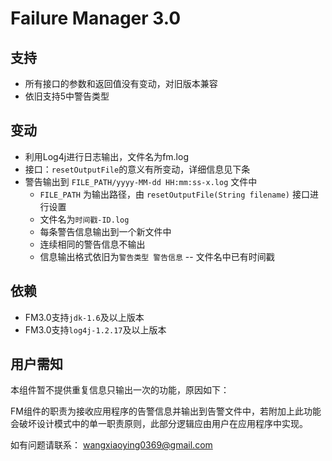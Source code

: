 # Failure Manager 3.0

## 支持

* 所有接口的参数和返回值没有变动，对旧版本兼容
* 依旧支持5中警告类型

## 变动

* 利用Log4j进行日志输出，文件名为fm.log
* 接口：```resetOutputFile```的意义有所变动，详细信息见下条
* 警告输出到 ```FILE_PATH/yyyy-MM-dd HH:mm:ss-x.log``` 文件中
	* ```FILE_PATH``` 为输出路径，由 ```resetOutputFile(String filename)``` 接口进行设置
	* 文件名为```时间戳-ID.log```
	* 每条警告信息输出到一个新文件中
	* 连续相同的警告信息不输出
	* 信息输出格式依旧为```警告类型 警告信息``` -- 文件名中已有时间戳


## 依赖

* FM3.0支持```jdk-1.6```及以上版本
* FM3.0支持```log4j-1.2.17```及以上版本

## 用户需知

本组件暂不提供重复信息只输出一次的功能，原因如下：

FM组件的职责为接收应用程序的告警信息并输出到告警文件中，若附加上此功能会破坏设计模式中的单一职责原则，此部分逻辑应由用户在应用程序中实现。

如有问题请联系： wangxiaoying0369@gmail.com
